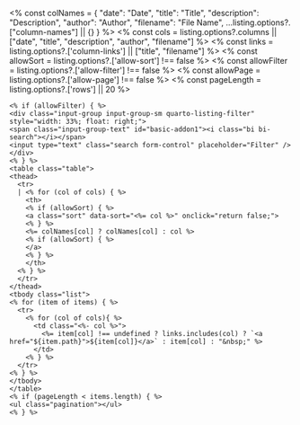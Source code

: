 <%
const colNames = {
"date": "Date",
"title": "Title",
"description": "Description",
"author": "Author",
"filename": "File Name",
...listing.options?.["column-names"] || {}
}
%>
<% const cols = listing.options?.columns || ["date", "title", "description", "author", "filename"] %>
<% const links = listing.options?.['column-links'] || ["title", "filename"] %>
<% const allowSort = listing.options?.['allow-sort'] !== false %>
<% const allowFilter = listing.options?.['allow-filter'] !== false %>
<% const allowPage = listing.options?.['allow-page'] !== false %>
<% const pageLength = listing.options?.['rows'] || 20 %>

```{=html}
<% if (allowFilter) { %>
<div class="input-group input-group-sm quarto-listing-filter" style="width: 33%; float: right;">
<span class="input-group-text" id="basic-addon1"><i class="bi bi-search"></i></span>
<input type="text" class="search form-control" placeholder="Filter" />
</div>
<% } %>
<table class="table">
<thead>
  <tr>
  | <% for (col of cols) { %>
    <th>
    <% if (allowSort) { %>
    <a class="sort" data-sort="<%= col %>" onclick="return false;">
    <% } %>
    <%= colNames[col] ? colNames[col] : col %>
    <% if (allowSort) { %>
    </a>
    <% } %>
    </th>
  <% } %>
  </tr>
</thead>
<tbody class="list">
<% for (item of items) { %>
  <tr>
    <% for (col of cols){ %>
      <td class="<%- col %>">
        <%= item[col] !== undefined ? links.includes(col) ? `<a href="${item.path}">${item[col]}</a>` : item[col] : "&nbsp;" %>
      </td>
    <% } %>
  </tr>
<% } %>
</tbody>
</table>
<% if (pageLength < items.length) { %>
<ul class="pagination"></ul>
<% } %>
```
